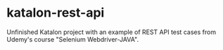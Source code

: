 # katalon-rest-api
Unfinished Katalon project with an example of REST API test cases from Udemy's course "Selenium Webdriver-JAVA".
